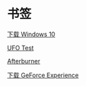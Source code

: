# 书签

<a href="https://www.microsoft.com/zh-cn/software-download/windows10" target="_blank">下载 Windows 10</a>

<a href="https://www.testufo.com" target="_blank">UFO Test</a>

<a href="https://www.msi.com/Landing/afterburner/graphics-cards" target="_blank">Afterburner</a>

<a href="https://www.nvidia.cn/geforce/geforce-experience/download" target="_blank">下载 GeForce Experience</a>
